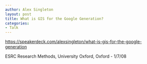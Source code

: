 ```yaml
---
author: Alex Singleton
layout: post
title: What is GIS for the Google Generation?
categories:
- Talk
---
```


https://speakerdeck.com/alexsingleton/what-is-gis-for-the-google-generation

ESRC Research Methods, University Oxford, Oxford - 1/7/08
